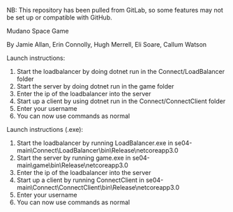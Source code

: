 NB: This repository has been pulled from GitLab, so some features may not be set up or compatible with GitHub.

Mudano Space Game

By Jamie Allan, Erin Connolly, Hugh Merrell, Eli Soare, Callum Watson


Launch instructions:
1. Start the loadbalancer by doing dotnet run in the Connect/LoadBalancer folder
2. Start the server by doing dotnet run in the game folder
3. Enter the ip of the loadbalancer into the server
4. Start up a client by using dotnet run in the Connect/ConnectClient folder
5. Enter your username
6. You can now use commands as normal


Launch instructions (.exe):
1. Start the loadbalancer by running LoadBalancer.exe in se04-main\Connect\LoadBalancer\bin\Release\netcoreapp3.0
2. Start the server by running game.exe in se04-main\game\bin\Release\netcoreapp3.0
3. Enter the ip of the loadbalancer into the server
4. Start up a client by running ConnectClient in se04-main\Connect\ConnectClient\bin\Release\netcoreapp3.0
5. Enter your username
6. You can now use commands as normal
